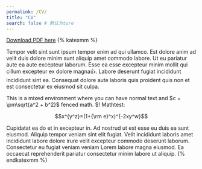 ```yaml
---
permalink: /CV/
title: "CV"
search: false # 默认为ture
---
```


[Download PDF here](/cv/resume%.pdf)
{% katexmm %}

Tempor velit sint sunt ipsum tempor enim ad qui ullamco. Est dolore anim ad velit duis dolore minim sunt aliquip amet commodo labore. Ut eu pariatur aute ea aute excepteur laborum. Esse ea esse excepteur minim mollit qui cillum excepteur ex dolore magna:+1:.
Labore deserunt fugiat incididunt incididunt sint ea. Consequat dolore aute laboris quis proident quis non et est consectetur ex eiusmod sit culpa.

This is a mixed environment where you can have normal text and $c = \pm\sqrt{a^2 + b^2}$ fenced math. \$!
Mathtest:

$$x^{y^z}=(1+{\rm e}^x)^{-2xy^w}$$

Cupidatat ea do et in excepteur in. Ad nostrud ut est esse eu duis ea sunt eiusmod. Aliquip tempor veniam sint elit fugiat. Velit incididunt laboris amet incididunt labore dolore irure velit excepteur commodo deserunt laborum. Consectetur eu fugiat veniam veniam Lorem labore magna eiusmod. Ea occaecat reprehenderit pariatur consectetur minim labore ut aliquip.
{% endkatexmm %}
